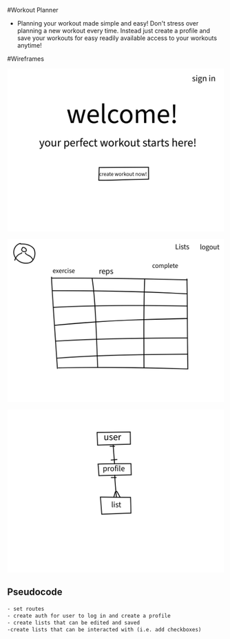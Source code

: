 #Workout Planner

- Planning your workout made simple and easy! Don't stress over planning a new workout every time. Instead just create a profile and save your workouts for easy readily available access to your workouts anytime!

#Wireframes

![Landing Page Wireframe](img/Landing%20Page.jpg)

![List Page](img/List%20page.jpg)

![ERD](img/ERD.jpg)

## Pseudocode
```
- set routes
- create auth for user to log in and create a profile
- create lists that can be edited and saved
-create lists that can be interacted with (i.e. add checkboxes)

```